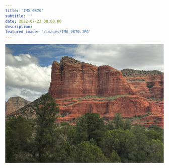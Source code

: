 ```yaml
---
title: 'IMG 0870'
subtitle: ''
date: 2022-07-23 00:00:00
description: 
featured_image: '/images/IMG_0870.JPG'
---
```


![](/images/IMG_0870.JPG)
